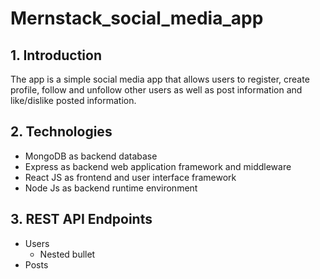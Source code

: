 # Mernstack_social_media_app

## 1. Introduction
The app is a simple social media app that allows users to register, create profile, follow and unfollow other users as well as post information and like/dislike posted information.

## 2. Technologies
* MongoDB as backend database 
* Express as backend web application framework and middleware 
* React  JS as frontend and user interface framework
* Node Js as backend runtime environment 

## 3. REST API Endpoints
* Users
  * Nested bullet
* Posts
